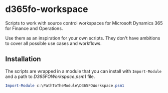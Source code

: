 # d365fo-workspace
Scripts to work with source control workspaces for Microsoft Dynamics 365 for Finance and Operations.

Use them as an inspiration for your own scripts. They don't have ambitions to cover all possible use cases and workflows.

## Installation
The scripts are wrapped in a module that you can install with `Import-Module` and a path to *D365FOWorkspace.psm1* file. 
```powershell
Import-Module c:\PathToTheModule\D365FOWorkspace.psm1
```
